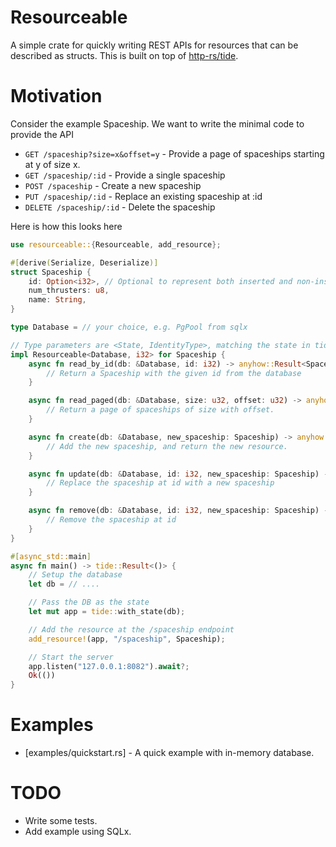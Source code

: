 # Resourceable

A simple crate for quickly writing REST APIs for resources that can be described as structs. This is built on top of [http-rs/tide](https://github.com/http-rs/tide).

# Motivation

Consider the example Spaceship. We want to write the minimal code to provide the API

- `GET /spaceship?size=x&offset=y` - Provide a page of spaceships starting at y of size x.
- `GET /spaceship/:id` - Provide a single spaceship
- `POST /spaceship` - Create a new spaceship
- `PUT /spaceship/:id` - Replace an existing spaceship at :id
- `DELETE /spaceship/:id` - Delete the spaceship

Here is how this looks here

```rust
use resourceable::{Resourceable, add_resource};

#[derive(Serialize, Deserialize)]
struct Spaceship {
    id: Option<i32>, // Optional to represent both inserted and non-inserted records
    num_thrusters: u8,
    name: String,
}

type Database = // your choice, e.g. PgPool from sqlx

// Type parameters are <State, IdentityType>, matching the state in tide
impl Resourceable<Database, i32> for Spaceship {
    async fn read_by_id(db: &Database, id: i32) -> anyhow::Result<Spaceship> {
        // Return a Spaceship with the given id from the database
    }

    async fn read_paged(db: &Database, size: u32, offset: u32) -> anyhow::Result<Spaceship> {
        // Return a page of spaceships of size with offset.
    }

    async fn create(db: &Database, new_spaceship: Spaceship) -> anyhow::Result<Spaceship> {
        // Add the new spaceship, and return the new resource.
    }

    async fn update(db: &Database, id: i32, new_spaceship: Spaceship) -> anyhow::Result<Spaceship> {
        // Replace the spaceship at id with a new spaceship
    }

    async fn remove(db: &Database, id: i32, new_spaceship: Spaceship) -> anyhow::Result<Spaceship> {
        // Remove the spaceship at id
    }
}

#[async_std::main]
async fn main() -> tide::Result<()> {
    // Setup the database
    let db = // ....

    // Pass the DB as the state
    let mut app = tide::with_state(db);

    // Add the resource at the /spaceship endpoint
    add_resource!(app, "/spaceship", Spaceship);

    // Start the server
    app.listen("127.0.0.1:8082").await?;
    Ok(())
}
```

# Examples

- [examples/quickstart.rs] - A quick example with in-memory database.

# TODO

- Write some tests.
- Add example using SQLx.
